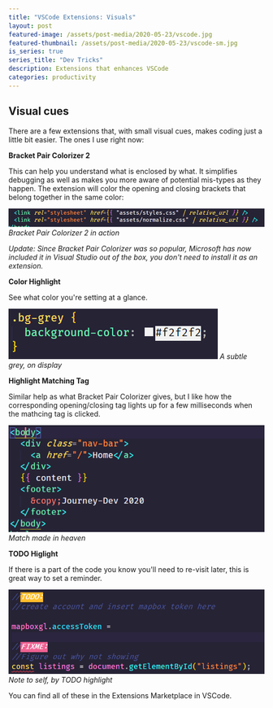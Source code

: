 ```yaml
---
title: "VSCode Extensions: Visuals"
layout: post
featured-image: /assets/post-media/2020-05-23/vscode.jpg
featured-thumbnail: /assets/post-media/2020-05-23/vscode-sm.jpg
is_series: true
series_title: "Dev Tricks"
description: Extensions that enhances VSCode
categories: productivity
---
```


## Visual cues

There are a few extensions that, with small visual cues, makes coding just a little bit easier. The ones I use right now:

**Bracket Pair Colorizer 2**

This can help you understand what is enclosed by what. It simplifies debugging as well as makes you more aware of potential mis-types as they happen. The extension will color the opening and closing brackets that belong together in the same color:

![Colorizer extension](\assets\post-media\2020-05-23\colorizer.png "Bracket Pair Colorizer 2 in action")
_Bracket Pair Colorizer 2 in action_

_Update: Since Bracket Pair Colorizer was so popular, Microsoft has now included it in Visual Studio out of the box, you don't need to install it as an extension._

**Color Highlight**

See what color you're setting at a glance.

![Color Highlight](\assets\post-media\2020-05-23\color-higlight.png "Color Highlight Extension")
_A subtle grey, on display_

**Highlight Matching Tag**

Similar help as what Bracket Pair Colorizer gives, but I like how the corresponding opening/closing tag lights up for a few milliseconds when the mathcing tag is clicked.

![Highlight Matching Tag](\assets\post-media\2020-05-23\higlight-matching-tag.png "Highlight Matching Tag Extension")
_Match made in heaven_

**TODO Higlight**

If there is a part of the code you know you'll need to re-visit later, this is great way to set a reminder.

![TODO Higlight](\assets\post-media\2020-05-23\todo.png "TODO Higlight Extension")
_Note to self, by TODO highlight_

You can find all of these in the Extensions Marketplace in VSCode.
